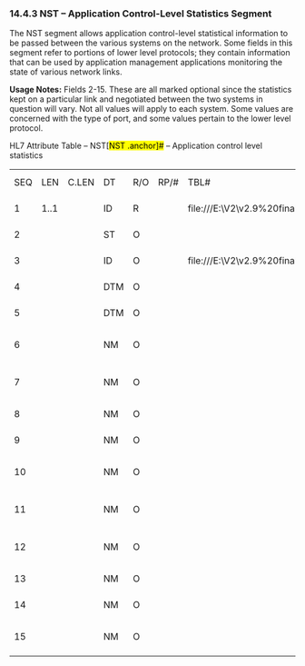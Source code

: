 ### 14.4.3 NST – Application Control-Level Statistics Segment

The NST segment allows application control-level statistical information to be passed between the various systems on the network. Some fields in this segment refer to portions of lower level protocols; they contain information that can be used by application management applications monitoring the state of various network links.

**Usage Notes:** Fields 2-15. These are all marked optional since the statistics kept on a particular link and negotiated between the two systems in question will vary. Not all values will apply to each system. Some values are concerned with the type of port, and some values pertain to the lower level protocol.

HL7 Attribute Table – NST[<mark>NST .anchor]</mark><mark>#</mark> – Application control level statistics

|     |     |     |     |     |     |     |     |     |
| --- | --- | --- | --- | --- | --- | --- | --- | --- |
| SEQ | LEN | C.LEN | DT | R/O | RP/# | TBL# | ITEM# | ELEMENT NAME |
| 1 | 1..1 |  | ID | R |  | file:///E:\V2\v2.9%20final%20Nov%20from%20Frank\V29_CH02C_Tables.docx#HL70136[0136] | 01173 | Statistics Available |
| 2 |  |  | ST | O |  |  | 01174 | Source Identifier |
| 3 |  |  | ID | O |  | file:///E:\V2\v2.9%20final%20Nov%20from%20Frank\V29_CH02C_Tables.docx#HL70332[0332] | 01175 | Source Type |
| 4 |  |  | DTM | O |  |  | 01176 | Statistics Start |
| 5 |  |  | DTM | O |  |  | 01177 | Statistics End |
| 6 |  |  | NM | O |  |  | 01178 | Receive Character Count |
| 7 |  |  | NM | O |  |  | 01179 | Send Character Count |
| 8 |  |  | NM | O |  |  | 01180 | Messages Received |
| 9 |  |  | NM | O |  |  | 01181 | Messages Sent |
| 10 |  |  | NM | O |  |  | 01182 | Checksum Errors Received |
| 11 |  |  | NM | O |  |  | 01183 | Length Errors Received |
| 12 |  |  | NM | O |  |  | 01184 | Other Errors Received |
| 13 |  |  | NM | O |  |  | 01185 | Connect Timeouts |
| 14 |  |  | NM | O |  |  | 01186 | Receive Timeouts |
| 15 |  |  | NM | O |  |  | 01187 | Application control-level Errors |
